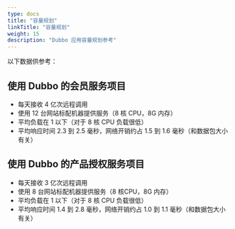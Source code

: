 ```yaml
---
type: docs
title: "容量规划"
linkTitle: "容量规划"
weight: 15
description: "Dubbo 应用容量规划参考"
---
```


以下数据供参考：

## 使用 Dubbo 的会员服务项目

* 每天接收 4 亿次远程调用
* 使用 12 台网站标配机器提供服务（8 核 CPU，8G 内存）
* 平均负载在 1 以下（对于 8 核 CPU 负载很低）
* 平均响应时间 2.3 到 2.5 毫秒，网络开销约占 1.5 到 1.6 毫秒（和数据包大小有关）

## 使用 Dubbo 的产品授权服务项目

* 每天接收 3 亿次远程调用
* 使用 8 台网站标配机器提供服务（8 核CPU，8G 内存）
* 平均负载在 1 以下（对于 8 核 CPU 负载很低）
* 平均响应时间 1.4 到 2.8 毫秒，网络开销约占 1.0 到 1.1 毫秒（和数据包大小有关）